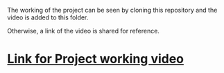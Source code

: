 The working of the project can be seen by cloning this repository and the video is added to this folder.

Otherwise, a link of the video is shared for reference.

# [Link for Project working video](https://drive.google.com/file/d/1PEQfDGfEJ6NQtjqshc_aWfAgnmL5KzPP/view?usp=sharing)
